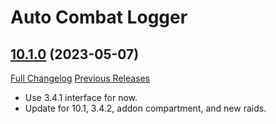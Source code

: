 # Auto Combat Logger

## [10.1.0](https://github.com/Talryn/AutoCombatLogger/tree/10.1.0) (2023-05-07)
[Full Changelog](https://github.com/Talryn/AutoCombatLogger/compare/10.0.5...10.1.0) [Previous Releases](https://github.com/Talryn/AutoCombatLogger/releases)

- Use 3.4.1 interface for now.  
- Update for 10.1, 3.4.2, addon compartment, and new raids.  
